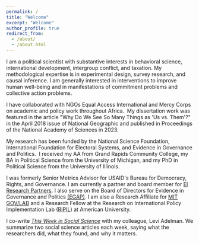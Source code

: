 ```yaml
---
permalink: /
title: "Welcome"
excerpt: "Welcome"
author_profile: true
redirect_from: 
  - /about/
  - /about.html
---
```


I am a political scientist with substantive interests in behavioral science, international development, intergroup conflict, and taxation<!--psychology, media and observational learning, learning and behavior -->. My methodological expertise is in experimental design, survey research, and causal inference. I am generally interested in interventions to improve human well-being and in manifestations of commitment problems and collective action problems.

I have collaborated with NGOs Equal Access International and Mercy Corps on academic and policy work throughout Africa.  My dissertation work was featured in the article "Why Do We See So Many Things as 'Us vs. Them'?" in the April 2018 issue of National Geographic and published in Proceedings of the National Academy of Sciences in 2023.

My research has been funded by the National Science Foundation, International Foundation for Electoral Systems, and Evidence in Governance and Politics.  I received my AA from Grand Rapids Community College, my BA in Political Science from the University of Michigan, and my PhD in Political Science from the University of Illinois.

I was formerly Senior Metrics Advisor for USAID's Bureau for Democracy, Rights, and Governance. I am currently a partner and board member for [EI Research Partners](https://www.eiresearchpartners.com/partners). I also serve on the Board of Directors for Evidence in Governance and Politics [(EGAP)](https://egap.org/about/). I am also a Research Affiliate for [MIT GOV/LAB](https://mitgovlab.org/people/chris-grady/) and a Research Fellow at the Research on International Policy Implementation Lab ([RIPIL](https://www.ripilab.com/about)) at American University.

I co-write [_This Week in Social Science_](https://substack.com/@twissweekly) with my colleague, Levi Adelman. We summarize two social science articles each week, saying what the researchers did, what they found, and why it matters.
